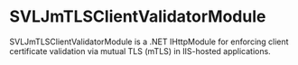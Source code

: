 # SVLJmTLSClientValidatorModule
SVLJmTLSClientValidatorModule is a .NET IHttpModule for enforcing client certificate validation via mutual TLS (mTLS) in IIS-hosted applications.
